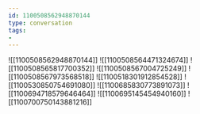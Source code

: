 ```yaml
---
id: 1100508562948870144
type: conversation
tags:
- 
---
```

![[1100508562948870144]]
![[1100508564471324674]]
![[1100508565817700352]]
![[1100508567004725249]]
![[1100508567973568518]]
![[1100518301912854528]]
![[1100530850754691080]]
![[1100685830773891073]]
![[1100694718579646464]]
![[1100695145454940160]]
![[1100700750143881216]]

